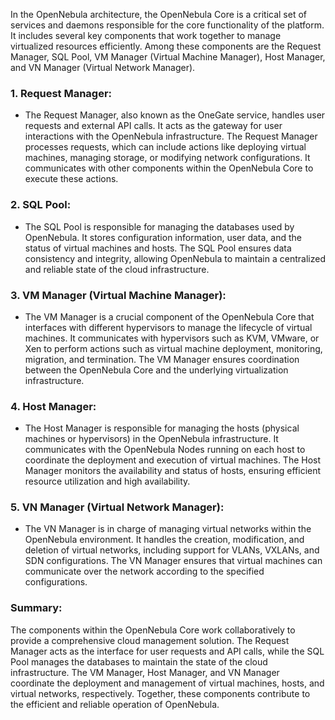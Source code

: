 In the OpenNebula architecture, the OpenNebula Core is a critical set of services and daemons responsible for the core functionality of the platform. It includes several key components that work together to manage virtualized resources efficiently. Among these components are the Request Manager, SQL Pool, VM Manager (Virtual Machine Manager), Host Manager, and VN Manager (Virtual Network Manager).

### 1. **Request Manager:**

- The Request Manager, also known as the OneGate service, handles user requests and external API calls. It acts as the gateway for user interactions with the OpenNebula infrastructure. The Request Manager processes requests, which can include actions like deploying virtual machines, managing storage, or modifying network configurations. It communicates with other components within the OpenNebula Core to execute these actions.

### 2. **SQL Pool:**

- The SQL Pool is responsible for managing the databases used by OpenNebula. It stores configuration information, user data, and the status of virtual machines and hosts. The SQL Pool ensures data consistency and integrity, allowing OpenNebula to maintain a centralized and reliable state of the cloud infrastructure.

### 3. **VM Manager (Virtual Machine Manager):**

- The VM Manager is a crucial component of the OpenNebula Core that interfaces with different hypervisors to manage the lifecycle of virtual machines. It communicates with hypervisors such as KVM, VMware, or Xen to perform actions such as virtual machine deployment, monitoring, migration, and termination. The VM Manager ensures coordination between the OpenNebula Core and the underlying virtualization infrastructure.

### 4. **Host Manager:**

- The Host Manager is responsible for managing the hosts (physical machines or hypervisors) in the OpenNebula infrastructure. It communicates with the OpenNebula Nodes running on each host to coordinate the deployment and execution of virtual machines. The Host Manager monitors the availability and status of hosts, ensuring efficient resource utilization and high availability.

### 5. **VN Manager (Virtual Network Manager):**

- The VN Manager is in charge of managing virtual networks within the OpenNebula environment. It handles the creation, modification, and deletion of virtual networks, including support for VLANs, VXLANs, and SDN configurations. The VN Manager ensures that virtual machines can communicate over the network according to the specified configurations.

### Summary:

The components within the OpenNebula Core work collaboratively to provide a comprehensive cloud management solution. The Request Manager acts as the interface for user requests and API calls, while the SQL Pool manages the databases to maintain the state of the cloud infrastructure. The VM Manager, Host Manager, and VN Manager coordinate the deployment and management of virtual machines, hosts, and virtual networks, respectively. Together, these components contribute to the efficient and reliable operation of OpenNebula.
